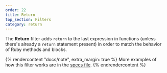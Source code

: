 ```yaml
---
order: 22
title: Return
top_section: Filters
category: return
---
```


The **Return** filter adds `return` to the last expression in functions (unless there's already a `return` statement present) in order to match the behavior of Ruby methods and blocks.

{% rendercontent "docs/note", extra_margin: true %}
More examples of how this filter works are in the [specs file](https://github.com/ruby2js/ruby2js/blob/master/spec/return_spec.rb).
{% endrendercontent %}
